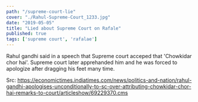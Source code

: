 ```yaml
---
path: "/supreme-court-lie"
cover: "./Rahul-Supreme-Court_1233.jpg"
date: "2019-05-05"
title: "Lied about Supreme Court on Rafale"
published: true
tags: ['supreme court', 'rafalae']
---
```

Rahul gandhi said in a speech that Supreme court acceped that 'Chowkidar chor hai'. Supreme court later apprehanded him and he was forced to apologize after dragging his feet many time. 

Src: https://economictimes.indiatimes.com/news/politics-and-nation/rahul-gandhi-apologises-unconditionally-to-sc-over-attributing-chowkidar-chor-hai-remarks-to-court/articleshow/69229370.cms
